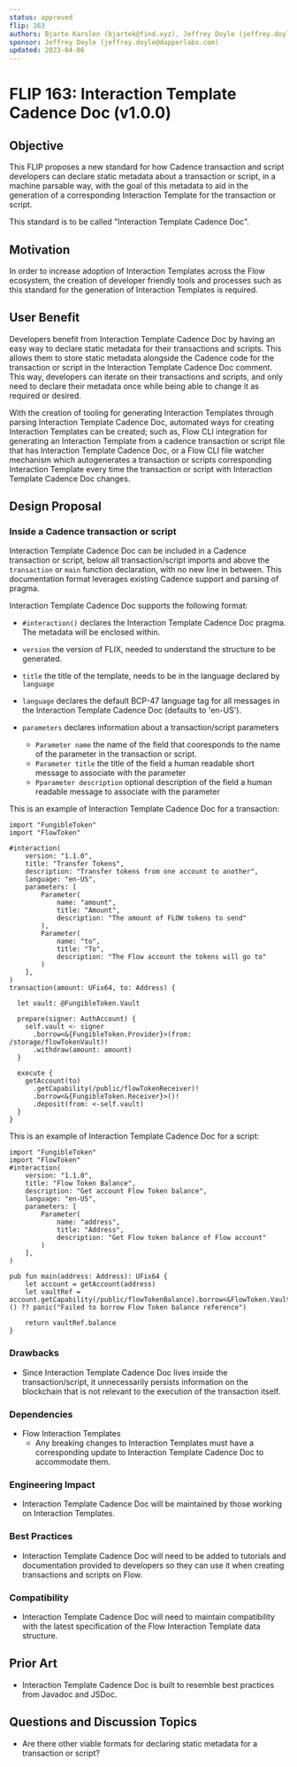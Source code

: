 ```yaml
---
status: approved 
flip: 163
authors: Bjarte Karslen (bjartek@find.xyz), Jeffrey Doyle (jeffrey.doyle@dapperlabs.com), Tom Haile (tom.haile@dapperlabs.com)
sponsor: Jeffrey Doyle (jeffrey.doyle@dapperlabs.com)    
updated: 2023-04-06
---
```


# FLIP 163: Interaction Template Cadence Doc (v1.0.0)

## Objective

This FLIP proposes a new standard for how Cadence transaction and script developers can declare static metadata about a transaction or script, in a machine parsable way, with the goal of this metadata to aid in the generation of a corresponding Interaction Template for the transaction or script.

This standard is to be called "Interaction Template Cadence Doc".

## Motivation

In order to increase adoption of Interaction Templates across the Flow ecosystem, the creation of developer friendly tools and processes such as this standard for the generation of Interaction Templates is required.

## User Benefit

Developers benefit from Interaction Template Cadence Doc by having an easy way to declare static metadata for their transactions and scripts. This allows them to store static metadata alongside the Cadence code for the transaction or script in the Interaction Template Cadence Doc comment. This way, developers can iterate on their transactions and scripts, and only need to declare their metadata once while being able to change it as required or desired.

With the creation of tooling for generating Interaction Templates through parsing Interaction Template Cadence Doc, automated ways for creating Interaction Templates can be created; such as, Flow CLI integration for generating an Interaction Template from a cadence transaction or script file that has Interaction Template Cadence Doc, or a Flow CLI file watcher mechanism which autogenerates a transaction or scripts corresponding Interaction Template every time the transaction or script with Interaction Template Cadence Doc changes.

## Design Proposal

### Inside a Cadence transaction or script

Interaction Template Cadence Doc can be included in a Cadence transaction or script, below all transaction/script imports and above the `transaction` or `main` function declaration, with no new line in between. This documentation format leverages existing Cadence support and parsing of pragma.

Interaction Template Cadence Doc supports the following format:

- `#interaction()` declares the Interaction Template Cadence Doc pragma. The metadata will be enclosed within.

- `version` the version of FLIX, needed to understand the structure to be generated. 

- `title` the title of the template, needs to be in the language declared by `language`

- `language` declares the default BCP-47 language tag for all messages in the Interaction Template Cadence Doc (defaults to 'en-US').

- `parameters` declares information about a transaction/script parameters
  - `Parameter name` the name of the field that cooresponds to the name of the parameter in the transaction or script. 
  - `Parameter title` the title of the field a human readable short message to associate with the parameter
  - `Pparameter description` optional description of the field a human readable message to associate with the parameter

This is an example of Interaction Template Cadence Doc for a transaction:

```cadence
import "FungibleToken"
import "FlowToken"

#interaction(
    version: "1.1.0",
    title: "Transfer Tokens",
    description: "Transfer tokens from one account to another",
    language: "en-US",
    parameters: [
        Parameter(
            name: "amount", 
            title: "Amount", 
            description: "The amount of FLOW tokens to send"
        ),
        Parameter(
            name: "to", 
            title: "To",
            description: "The Flow account the tokens will go to"
        )
    ],
)
transaction(amount: UFix64, to: Address) {

  let vault: @FungibleToken.Vault

  prepare(signer: AuthAccount) {
    self.vault <- signer
      .borrow<&{FungibleToken.Provider}>(from: /storage/flowTokenVault)!
      .withdraw(amount: amount)
  }

  execute {
    getAccount(to)
      .getCapability(/public/flowTokenReceiver)!
      .borrow<&{FungibleToken.Receiver}>()!
      .deposit(from: <-self.vault)
  }
}
```

This is an example of Interaction Template Cadence Doc for a script:

```cadence
import "FungibleToken"
import "FlowToken"
#interaction(
    version: "1.1.0",
    title: "Flow Token Balance",
    description: "Get account Flow Token balance",
    language: "en-US",
    parameters: [
        Parameter(
            name: "address", 
            title: "Address", 
            description: "Get Flow token balance of Flow account"
        )
    ],
)

pub fun main(address: Address): UFix64 {
    let account = getAccount(address)
    let vaultRef = account.getCapability(/public/flowTokenBalance).borrow<&FlowToken.Vault{FungibleToken.Balance}>() ?? panic("Failed to borrow Flow Token balance reference")

    return vaultRef.balance
}

```

### Drawbacks

- Since Interaction Template Cadence Doc lives inside the transaction/script, it unnecessarily persists information on the blockchain that is not relevant to the execution of the transaction itself.

### Dependencies

- Flow Interaction Templates
  - Any breaking changes to Interaction Templates must have a corresponding update to Interaction Template Cadence Doc to accommodate them.

### Engineering Impact

- Interaction Template Cadence Doc will be maintained by those working on Interaction Templates.

### Best Practices

- Interaction Template Cadence Doc will need to be added to tutorials and documentation provided to developers so they can use it when creating transactions and scripts on Flow.

### Compatibility

- Interaction Template Cadence Doc will need to maintain compatibility with the latest specification of the Flow Interaction Template data structure.

## Prior Art

- Interaction Template Cadence Doc is built to resemble best practices from Javadoc and JSDoc.

## Questions and Discussion Topics

- Are there other viable formats for declaring static metadata for a transaction or script?
